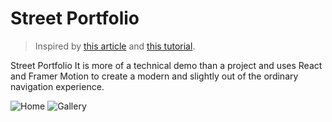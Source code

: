 # Street Portfolio

> Inspired by [this article](https://tympanus.net/codrops/2020/09/16/menu-to-inner-page-animation-with-image-grid-background/) and [this tutorial](https://www.youtube.com/watch?v=3QrkCmsfewM).

Street Portfolio It is more of a technical demo than a project and uses React and Framer Motion to create a modern and slightly out of the ordinary navigation experience.

![Home](./images/home.gif)
![Gallery](./images/gallery.gif)

